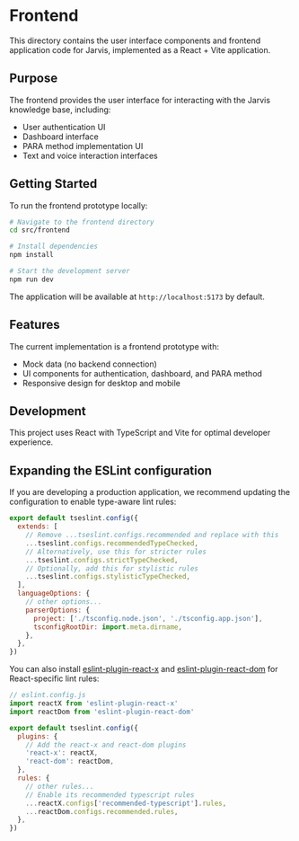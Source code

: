 # Frontend

This directory contains the user interface components and frontend application code for Jarvis, implemented as a React + Vite application.

## Purpose

The frontend provides the user interface for interacting with the Jarvis knowledge base, including:

- User authentication UI
- Dashboard interface
- PARA method implementation UI
- Text and voice interaction interfaces

## Getting Started

To run the frontend prototype locally:

```bash
# Navigate to the frontend directory
cd src/frontend

# Install dependencies
npm install

# Start the development server
npm run dev
```

The application will be available at `http://localhost:5173` by default.

## Features

The current implementation is a frontend prototype with:
- Mock data (no backend connection)
- UI components for authentication, dashboard, and PARA method
- Responsive design for desktop and mobile

## Development

This project uses React with TypeScript and Vite for optimal developer experience.

## Expanding the ESLint configuration

If you are developing a production application, we recommend updating the configuration to enable type-aware lint rules:

```js
export default tseslint.config({
  extends: [
    // Remove ...tseslint.configs.recommended and replace with this
    ...tseslint.configs.recommendedTypeChecked,
    // Alternatively, use this for stricter rules
    ...tseslint.configs.strictTypeChecked,
    // Optionally, add this for stylistic rules
    ...tseslint.configs.stylisticTypeChecked,
  ],
  languageOptions: {
    // other options...
    parserOptions: {
      project: ['./tsconfig.node.json', './tsconfig.app.json'],
      tsconfigRootDir: import.meta.dirname,
    },
  },
})
```

You can also install [eslint-plugin-react-x](https://github.com/Rel1cx/eslint-react/tree/main/packages/plugins/eslint-plugin-react-x) and [eslint-plugin-react-dom](https://github.com/Rel1cx/eslint-react/tree/main/packages/plugins/eslint-plugin-react-dom) for React-specific lint rules:

```js
// eslint.config.js
import reactX from 'eslint-plugin-react-x'
import reactDom from 'eslint-plugin-react-dom'

export default tseslint.config({
  plugins: {
    // Add the react-x and react-dom plugins
    'react-x': reactX,
    'react-dom': reactDom,
  },
  rules: {
    // other rules...
    // Enable its recommended typescript rules
    ...reactX.configs['recommended-typescript'].rules,
    ...reactDom.configs.recommended.rules,
  },
})
```
